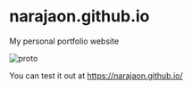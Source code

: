 # narajaon.github.io
My personal portfolio website

![proto](https://user-images.githubusercontent.com/26607946/82157656-1e9d8980-9883-11ea-8a22-e7535322d0dd.gif)

You can test it out at https://narajaon.github.io/
